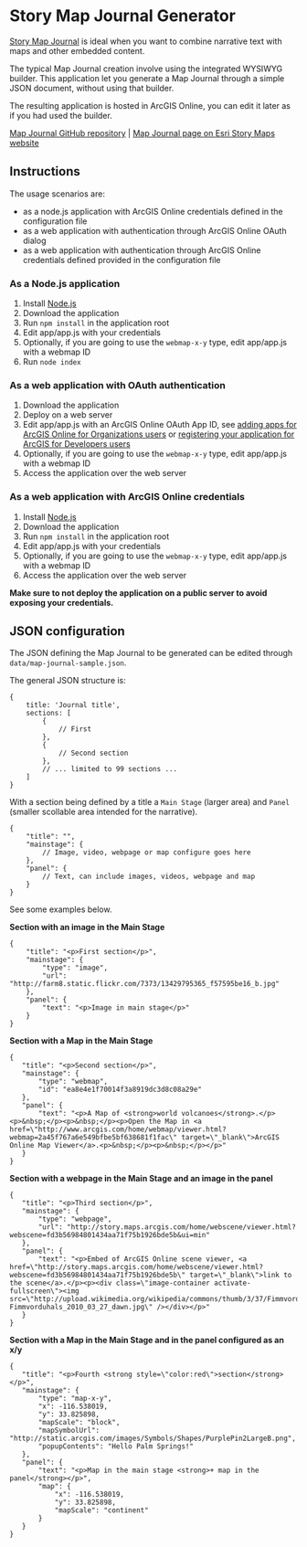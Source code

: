 # Story Map Journal Generator

[Story Map Journal](http://storymaps.arcgis.com/en/app-list/map-journal/) is ideal when you want to combine narrative text with maps and other embedded content. 

The typical Map Journal creation involve using the integrated WYSIWYG builder. This application let you generate a Map Journal through a simple JSON document, without using that builder.

The resulting application is hosted in ArcGIS Online, you can edit it later as if you had used the builder.

[Map Journal GitHub repository](https://github.com/Esri/map-journal-storytelling-template-js) |
[Map Journal page on Esri Story Maps website](http://storymaps.arcgis.com/en/app-list/map-journal/)

## Instructions

The usage scenarios are:
* as a node.js application with ArcGIS Online credentials defined in the configuration file
* as a web application with authentication through ArcGIS Online OAuth dialog
* as a web application with authentication through ArcGIS Online credentials defined provided in the configuration file

### As a Node.js application

1. Install [Node.js](http://nodejs.org/) 
2. Download the application
3. Run `npm install` in the application root
4. Edit app/app.js with your credentials
5. Optionally, if you are going to use the `webmap-x-y` type, edit app/app.js with a webmap ID
6. Run `node index`

### As a web application with OAuth authentication

1. Download the application
2. Deploy on a web server
4. Edit app/app.js with an ArcGIS Online OAuth App ID, see [adding apps for ArcGIS Online for Organizations users](http://doc.arcgis.com/en/arcgis-online/share-maps/add-items.htm#ESRI_SECTION1_0D1B620254F745AE84F394289F8AF44B) or [registering your application for ArcGIS for Developers users](https://developers.arcgis.com/authentication/signing-in-arcgis-online-users/#registering-your-application)
5. Optionally, if you are going to use the `webmap-x-y` type, edit app/app.js with a webmap ID
6. Access the application over the web server

### As a web application with ArcGIS Online credentials

1. Install [Node.js](http://nodejs.org/) 
2. Download the application
3. Run `npm install` in the application root
4. Edit app/app.js with your credentials
5. Optionally, if you are going to use the `webmap-x-y` type, edit app/app.js with a webmap ID
6. Access the application over the web server

**Make sure to not deploy the application on a public server to avoid exposing your credentials.**

## JSON configuration

The JSON defining the Map Journal to be generated can be edited through `data/map-journal-sample.json`.

The general JSON structure is:
```
{
	title: 'Journal title',
	sections: [
		{
			// First
		},
		{
			// Second section
		},
		// ... limited to 99 sections ... 
	]
}
```

With a section being defined by a title a `Main Stage` (larger area) and `Panel` (smaller scollable area intended for the narrative).

```
{
	"title": "",
	"mainstage": {
		// Image, video, webpage or map configure goes here
	},
	"panel": {
		// Text, can include images, videos, webpage and map 
	}
}
```

See some examples below.

**Section with an image in the Main Stage**

```
{
	"title": "<p>First section</p>",
	"mainstage": {
		"type": "image",
		"url": "http://farm8.static.flickr.com/7373/13429795365_f57595be16_b.jpg"
	},
	"panel": {
		"text": "<p>Image in main stage</p>"
	}
}
```

**Section with a Map in the Main Stage**
 ```
{
	"title": "<p>Second section</p>",
	"mainstage": {
		"type": "webmap",
		"id": "ea8e4e1f70014f3a8919dc3d8c08a29e"
	},
	"panel": {
		"text": "<p>A Map of <strong>world volcanoes</strong>.</p><p>&nbsp;</p><p>&nbsp;</p><p>Open the Map in <a href=\"http://www.arcgis.com/home/webmap/viewer.html?webmap=2a45f767a6e549bfbe5bf638681f1fac\" target=\"_blank\">ArcGIS Online Map Viewer</a>.<p>&nbsp;</p><p>&nbsp;</p></p>"
	}
}
```

**Section with a webpage in the Main Stage and an image in the panel**
 ```
{
	"title": "<p>Third section</p>",
	"mainstage": {
		"type": "webpage",
		"url": "http://story.maps.arcgis.com/home/webscene/viewer.html?webscene=fd3b56984801434aa71f75b1926bde5b&ui=min"
	},
	"panel": {
		"text": "<p>Embed of ArcGIS Online scene viewer, <a href=\"http://story.maps.arcgis.com/home/webscene/viewer.html?webscene=fd3b56984801434aa71f75b1926bde5b\" target=\"_blank\">link to the scene</a>.</p><p><div class=\"image-container activate-fullscreen\"><img src=\"http://upload.wikimedia.org/wikipedia/commons/thumb/3/37/Fimmvorduhals_2010_03_27_dawn.jpg/1280px-Fimmvorduhals_2010_03_27_dawn.jpg\" /></div></p>"
	}
}
```

**Section with a Map in the Main Stage and in the panel configured as an x/y**
 ```
{
	"title": "<p>Fourth <strong style=\"color:red\">section</strong></p>",
	"mainstage": {
		"type": "map-x-y",
		"x": -116.538019,
		"y": 33.825898,
		"mapScale": "block",
		"mapSymbolUrl": "http://static.arcgis.com/images/Symbols/Shapes/PurplePin2LargeB.png",
		"popupContents": "Hello Palm Springs!"
	},
	"panel": {
		"text": "<p>Map in the main stage <strong>+ map in the panel</strong></p>",
		"map": {
			"x": -116.538019,
			"y": 33.825898,
			"mapScale": "continent"
		}
	}
}
```
